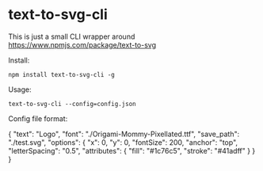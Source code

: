 # text-to-svg-cli

This is just a small CLI wrapper around https://www.npmjs.com/package/text-to-svg

Install:

    npm install text-to-svg-cli -g

Usage:

    text-to-svg-cli --config=config.json

Config file format:

{
    "text": "Logo",
    "font": "./Origami-Mommy-Pixellated.ttf",
    "save_path": "./test.svg",
    "options": { 
        "x": 0, 
        "y": 0, 
        "fontSize": 200, 
        "anchor": "top",
        "letterSpacing": "0.5",
        "attributes": { 
            "fill": "#1c76c5", 
            "stroke": "#41adff"
        }
    }
}


